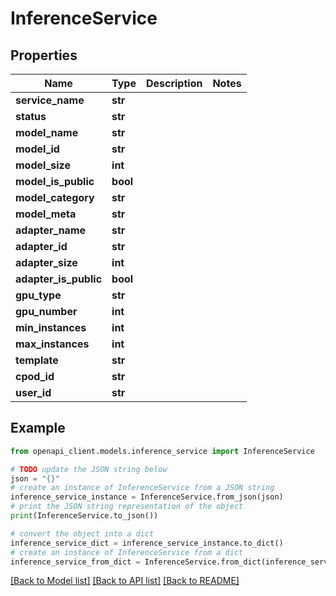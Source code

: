 # InferenceService


## Properties

Name | Type | Description | Notes
------------ | ------------- | ------------- | -------------
**service_name** | **str** |  | 
**status** | **str** |  | 
**model_name** | **str** |  | 
**model_id** | **str** |  | 
**model_size** | **int** |  | 
**model_is_public** | **bool** |  | 
**model_category** | **str** |  | 
**model_meta** | **str** |  | 
**adapter_name** | **str** |  | 
**adapter_id** | **str** |  | 
**adapter_size** | **int** |  | 
**adapter_is_public** | **bool** |  | 
**gpu_type** | **str** |  | 
**gpu_number** | **int** |  | 
**min_instances** | **int** |  | 
**max_instances** | **int** |  | 
**template** | **str** |  | 
**cpod_id** | **str** |  | 
**user_id** | **str** |  | 

## Example

```python
from openapi_client.models.inference_service import InferenceService

# TODO update the JSON string below
json = "{}"
# create an instance of InferenceService from a JSON string
inference_service_instance = InferenceService.from_json(json)
# print the JSON string representation of the object
print(InferenceService.to_json())

# convert the object into a dict
inference_service_dict = inference_service_instance.to_dict()
# create an instance of InferenceService from a dict
inference_service_from_dict = InferenceService.from_dict(inference_service_dict)
```
[[Back to Model list]](../README.md#documentation-for-models) [[Back to API list]](../README.md#documentation-for-api-endpoints) [[Back to README]](../README.md)


